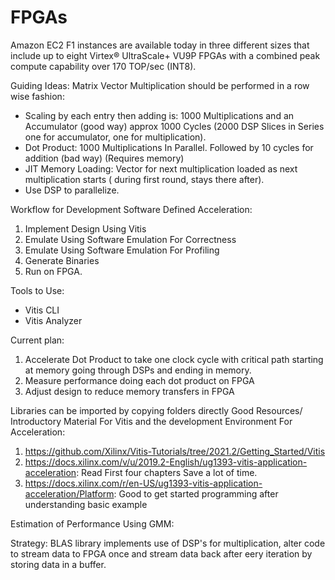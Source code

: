 # FPGAs
Amazon EC2 F1 instances are available today in three different sizes that include up to eight Virtex® UltraScale+ VU9P FPGAs with a combined peak compute capability over 170 TOP/sec (INT8). 

Guiding Ideas:
Matrix Vector Multiplication should be performed in a row wise fashion:
  - Scaling by each entry then adding is: 1000 Multiplications and an Accumulator (good way) approx 1000 Cycles (2000 DSP Slices in Series one for accumulator, one for multiplication). 
  - Dot Product: 1000 Multiplications In Parallel. Followed by 10 cycles for addition (bad way) (Requires memory)
  - JIT Memory Loading: Vector for next multiplication loaded as next multiplication starts ( during first round, stays there after).
  - Use DSP to parallelize.

Workflow for Development Software Defined Acceleration:
  1. Implement Design Using Vitis
  2. Emulate Using Software Emulation For Correctness
  3. Emulate Using Software Emulation For Profiling
  4. Generate Binaries
  5. Run on FPGA.

Tools to Use:
  - Vitis CLI
  - Vitis Analyzer

Current plan:
  1. Accelerate Dot Product to take one clock cycle with critical path starting at memory going through DSPs and ending in memory.
  2. Measure performance doing each dot product on FPGA
  3. Adjust design to reduce memory transfers in FPGA

Libraries can be imported by copying folders directly
Good Resources/ Introductory Material For Vitis and the development Environment For Acceleration:
  1. https://github.com/Xilinx/Vitis-Tutorials/tree/2021.2/Getting_Started/Vitis
  2. https://docs.xilinx.com/v/u/2019.2-English/ug1393-vitis-application-acceleration: Read First four chapters Save a lot of time.
  3. https://docs.xilinx.com/r/en-US/ug1393-vitis-application-acceleration/Platform: Good to get started programming after understanding basic example

Estimation of Performance Using GMM:


Strategy:
BLAS library implements use of DSP's for multiplication, alter code to stream data to FPGA once and stream data back after eery iteration by storing data in a buffer.

